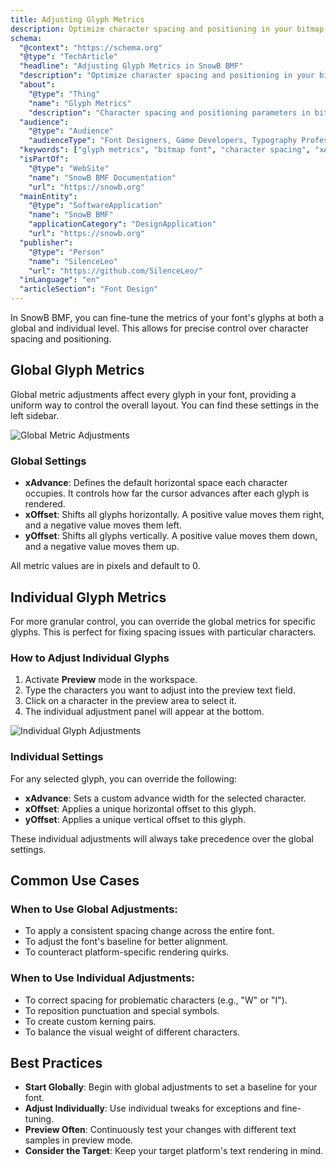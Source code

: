 ```yaml
---
title: Adjusting Glyph Metrics
description: Optimize character spacing and positioning in your bitmap font by adjusting global and individual glyph metrics like xAdvance, xOffset, and yOffset.
schema:
  "@context": "https://schema.org"
  "@type": "TechArticle"
  "headline": "Adjusting Glyph Metrics in SnowB BMF"
  "description": "Optimize character spacing and positioning in your bitmap font by adjusting global and individual glyph metrics like xAdvance, xOffset, and yOffset."
  "about":
    "@type": "Thing"
    "name": "Glyph Metrics"
    "description": "Character spacing and positioning parameters in bitmap fonts"
  "audience":
    "@type": "Audience"
    "audienceType": "Font Designers, Game Developers, Typography Professionals"
  "keywords": ["glyph metrics", "bitmap font", "character spacing", "xAdvance", "xOffset", "yOffset", "font design", "typography", "SnowB BMF"]
  "isPartOf":
    "@type": "WebSite"
    "name": "SnowB BMF Documentation"
    "url": "https://snowb.org"
  "mainEntity":
    "@type": "SoftwareApplication"
    "name": "SnowB BMF"
    "applicationCategory": "DesignApplication"
    "url": "https://snowb.org"
  "publisher":
    "@type": "Person"
    "name": "SilenceLeo"
    "url": "https://github.com/SilenceLeo/"
  "inLanguage": "en"
  "articleSection": "Font Design"
---
```


In SnowB BMF, you can fine-tune the metrics of your font's glyphs at both a global and individual level. This allows for precise control over character spacing and positioning.

## Global Glyph Metrics

Global metric adjustments affect every glyph in your font, providing a uniform way to control the overall layout. You can find these settings in the left sidebar.

![Global Metric Adjustments](/src/assets/global-metric-adjustments.png)

### Global Settings

- **xAdvance**: Defines the default horizontal space each character occupies. It controls how far the cursor advances after each glyph is rendered.
- **xOffset**: Shifts all glyphs horizontally. A positive value moves them right, and a negative value moves them left.
- **yOffset**: Shifts all glyphs vertically. A positive value moves them down, and a negative value moves them up.

All metric values are in pixels and default to 0.

## Individual Glyph Metrics

For more granular control, you can override the global metrics for specific glyphs. This is perfect for fixing spacing issues with particular characters.

### How to Adjust Individual Glyphs

1.  Activate **Preview** mode in the workspace.
2.  Type the characters you want to adjust into the preview text field.
3.  Click on a character in the preview area to select it.
4.  The individual adjustment panel will appear at the bottom.

![Individual Glyph Adjustments](/src/assets/metric-adjustments.png)

### Individual Settings

For any selected glyph, you can override the following:

- **xAdvance**: Sets a custom advance width for the selected character.
- **xOffset**: Applies a unique horizontal offset to this glyph.
- **yOffset**: Applies a unique vertical offset to this glyph.

These individual adjustments will always take precedence over the global settings.

## Common Use Cases

### When to Use Global Adjustments:
- To apply a consistent spacing change across the entire font.
- To adjust the font's baseline for better alignment.
- To counteract platform-specific rendering quirks.

### When to Use Individual Adjustments:
- To correct spacing for problematic characters (e.g., "W" or "I").
- To reposition punctuation and special symbols.
- To create custom kerning pairs.
- To balance the visual weight of different characters.

## Best Practices

- **Start Globally**: Begin with global adjustments to set a baseline for your font.
- **Adjust Individually**: Use individual tweaks for exceptions and fine-tuning.
- **Preview Often**: Continuously test your changes with different text samples in preview mode.
- **Consider the Target**: Keep your target platform's text rendering in mind.
